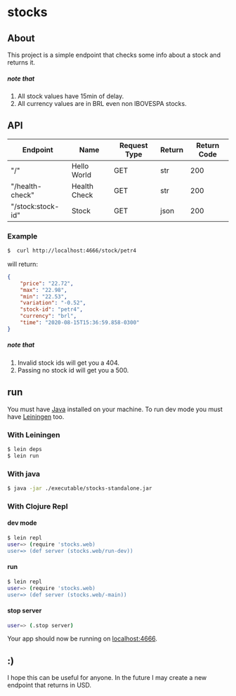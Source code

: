 
# stocks

## About
This project is a simple endpoint that checks some info about a stock and returns it.

##### note that
1. All stock values have 15min of delay.
2. All currency values are in BRL even non IBOVESPA stocks.

## API

| Endpoint          | Name         | Request Type | Return | Return Code |
|-------------------|--------------|--------------|--------|-------------|
| "/"               | Hello World  | GET          | str    | 200         |
| "/health-check"   | Health Check | GET          | str    | 200         |
| "/stock:stock-id" | Stock        | GET          | json   | 200         |

### Example

```sh
$  curl http://localhost:4666/stock/petr4
```

will return:
```json
{
    "price": "22.72",
    "max": "22.98",
    "min": "22.53",
    "variation": "-0.52",
    "stock-id": "petr4",
    "currency": "brl",
    "time": "2020-08-15T15:36:59.858-0300"
}
```

##### note that
1. Invalid stock ids will get you a 404.
2. Passing no stock id will get you a 500.


## run

You must have [Java](http://www.oracle.com/technetwork/java/javase/downloads/index.html ) installed on your machine. To run dev mode you must have [Leiningen](https://leiningen.org/#install ) too.

### With Leiningen
```sh
$ lein deps
$ lein run
```

### With java
```sh
$ java -jar ./executable/stocks-standalone.jar
```


### With Clojure Repl
#### dev mode
```sh
$ lein repl
user=> (require 'stocks.web)
user=> (def server (stocks.web/run-dev))
```

#### run 
```sh
$ lein repl
user=> (require 'stocks.web)
user=> (def server (stocks.web/-main))
```

#### stop server
```sh
user=> (.stop server)
```

Your app should now be running on [localhost:4666](http://localhost:4666/).

## :)
I hope this can be useful for anyone. 
In the future I may create a new endpoint that returns in USD.
